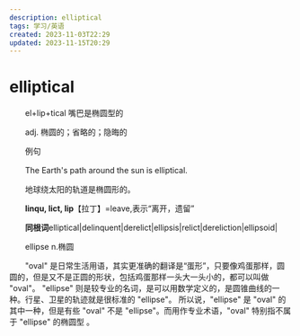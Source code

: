 ```yaml
---
description: elliptical
tags: 学习/英语
created: 2023-11-03T22:29
updated: 2023-11-15T20:29
---
```

# elliptical

　　el+lip+tical 嘴巴是椭圆型的

　　adj. 椭圆的；省略的；隐晦的

　　例句

　　The Earth's path around the sun is elliptical.

　　地球绕太阳的轨道是椭圆形的。

　　**linqu, lict, lip**【拉丁】=leave,表示“离开，遗留”

　　**同根词**elliptical\|delinquent\|derelict\|ellipsis\|relict\|dereliction\|ellipsoid\|

　　ellipse n.椭圆

　　"oval" 是日常生活用语，其实更准确的翻译是“蛋形”，只要像鸡蛋那样，圆圆的，但是又不是正圆的形状，包括鸡蛋那样一头大一头小的，都可以叫做 "oval"。 "ellipse" 则是较专业的名词，是可以用数学定义的，是圆锥曲线的一种。行星、卫星的轨迹就是很标准的 "ellipse"。 所以说，"ellipse" 是 "oval" 的其中一种，但是有些 "oval" 不是 "ellipse"。而用作专业术语，"oval" 特别指不属于 "ellipse" 的椭圆型 。
